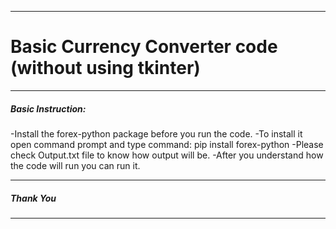 ***
# Basic Currency Converter code (without using tkinter)
***
##### Basic Instruction:

  -Install the forex-python package before you run the code.
  -To install it open command prompt and type command: pip install forex-python
  -Please check Output.txt file to know how output will be.
  -After you understand how the code will run you can run it.
  
***
##### Thank You
***
